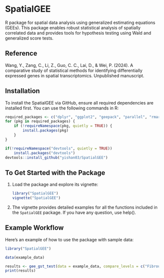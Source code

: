 # SpatialGEE

R package for spatial data analysis using generalized estimating equations (GEEs). This package enables robust statistical analysis of spatially correlated data and provides tools for hypothesis testing using Wald and generalized score tests.

## Reference

Wang, Y., Zang, C., Li, Z., Guo, C. C., Lai, D., & Wei, P. (2024). A comparative study of statistical methods for identifying differentially expressed genes in spatial transcriptomics. Unpublished manuscript.

## Installation

To install the SpatialGEE via GitHub, ensure all required dependencies are installed first. You can use the following commands in R:

```r
required_packages <- c("dplyr", "ggplot2", "geepack", "parallel", "rmarkdown", "knitr")
for (pkg in required_packages) {
    if (!requireNamespace(pkg, quietly = TRUE)) {
        install.packages(pkg)
    }
}

if(!requireNamespace("devtools", quietly = TRUE))
    install.packages("devtools")
devtools::install_github("yishan03/SpatialGEE")
```

## To Get Started with the Package

1. Load the package and explore its vignette:

   ```r
   library("SpatialGEE")
   vignette("SpatialGEE")
   ```

2. The vignette provides detailed examples for all the functions included in the `SpatialGEE` package. If you have any question, use help().

## Example Workflow

Here’s an example of how to use the package with sample data:

```r
library("SpatialGEE")

data(example_data)

results <- gee_gst_test(data = example_data, compare_levels = c("Fibrous Tissue", "Invasive Carcinoma"))
print(results)
```
